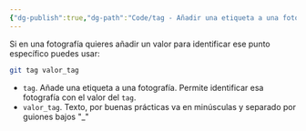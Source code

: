 ```yaml
---
{"dg-publish":true,"dg-path":"Code/tag - Añadir una etiqueta a una fotografía en Git.md","permalink":"/code/tag-anadir-una-etiqueta-a-una-fotografia-en-git/","created":"2024-03-27T19:39","updated":"2024-03-27T19:40"}
---
```


Si en una fotografía quieres añadir un valor para identificar ese punto específico puedes usar:
```bash
git tag valor_tag
```
- `tag`. Añade una etiqueta a una fotografía. Permite identificar esa fotografía con el valor del `tag`.
- `valor_tag`. Texto, por buenas prácticas va en minúsculas y separado por guiones bajos "_"